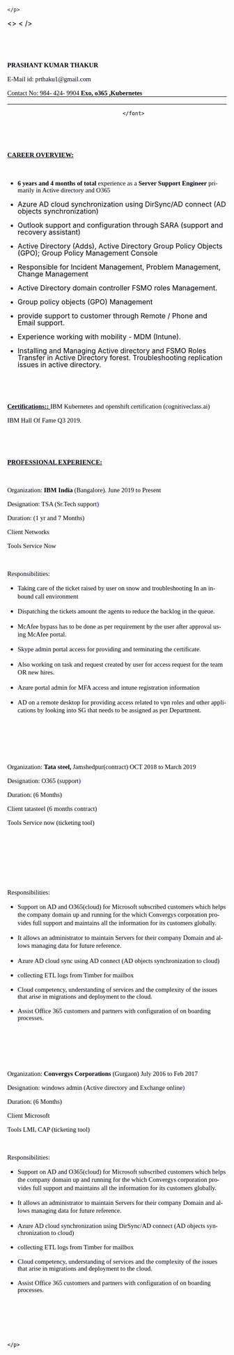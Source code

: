 
<html>
<head>
	<meta http-equiv="content-type" content="text/html; charset=utf-8"/>
	<title></title>
	<meta name="generator" content="LibreOffice 7.2.4.1 (Linux)"/>
	<meta name="author" content="win10"/>
	<meta name="created" content="2017-07-20T11:07:00"/>
	<meta name="changedby" content="Prashant Thakur19"/>
	<meta name="changed" content="2021-06-25T09:27:00"/>
	<meta name="AppVersion" content="16.0000"/>
	<meta name="MSIP_Label_0633b888-ae0d-4341-a75f-06e04137d755_ActionId" content="2b52217e-c552-43dd-a036-761cbaeba3f9"/>
	<meta name="MSIP_Label_0633b888-ae0d-4341-a75f-06e04137d755_ContentBits" content="2"/>
	<meta name="MSIP_Label_0633b888-ae0d-4341-a75f-06e04137d755_Enabled" content="true"/>
	<meta name="MSIP_Label_0633b888-ae0d-4341-a75f-06e04137d755_Method" content="Standard"/>
	<meta name="MSIP_Label_0633b888-ae0d-4341-a75f-06e04137d755_Name" content="0633b888-ae0d-4341-a75f-06e04137d755"/>
	<meta name="MSIP_Label_0633b888-ae0d-4341-a75f-06e04137d755_SetDate" content="2020-11-25T22:50:23Z"/>
	<meta name="MSIP_Label_0633b888-ae0d-4341-a75f-06e04137d755_SiteId" content="bea78b3c-4cdb-4130-854a-1d193232e5f4"/>
	<style type="text/css">
		@page { size: 8.27in 11.69in; margin-left: 0.75in; margin-right: 0.75in; margin-top: 0.5in }
		p { font-size: 12pt; line-height: 115%; text-align: left; orphans: 2; widows: 2; margin-bottom: 0.1in; border: none; padding: 0in; direction: ltr; background: transparent }
		a:link { text-decoration: underline }
	</style>
</head>
<body lang="en-US" vlink="#800000" dir="ltr">
<div title="header"><p style="line-height: 100%; margin-bottom: 0.16in">
	<br/>

	</p>
</div><p style="line-height: 100%; margin-bottom: 0in; text-decoration: none">
<font color="#00000a"><>
<
	/>
</>
</>
</>
</font></p>
<p lang="it-IT" style="line-height: 100%; margin-bottom: 0in; text-decoration: none">
<br/>

</p>
<p lang="it-IT" style="line-height: 100%; margin-bottom: 0in; text-decoration: none">
<br/>

</p>
<p style="line-height: 100%; margin-bottom: 0in; text-decoration: none">
<font color="#00000a"><font size="3" style="font-size: 13pt"><font face="Times New Roman, serif"><font size="2" style="font-size: 11pt"><span lang="it-IT"><b>PRASHANT
KUMAR THAKUR                                                         
                                                            </b></span></font></font></font></font>
</p>
<p style="line-height: 100%; margin-bottom: 0in; text-decoration: none">
<font color="#00000a"><font face="Times New Roman, serif"><font size="2" style="font-size: 11pt">E-Mail
id: prthaku1@gmail.com                                          </font></font><font face="Times New Roman, serif"><font size="2" style="font-size: 11pt"><span lang="it-IT">	</span></font></font></font></p>
<p style="line-height: 100%; margin-bottom: 0in; border-top: none; border-bottom: 1px solid #00000a; border-left: none; border-right: none; padding: 0in; text-decoration: none">
<font color="#00000a"><font face="Times New Roman, serif"><font size="2" style="font-size: 11pt">Contact
No: 984- 424- 9904                                                   
                               </font></font><font face="Times New Roman, serif"><font size="2" style="font-size: 11pt"><span lang="it-IT"><b>Exo,
o365 ,Kubernetes</b></span></font></font></font></p>
<p style="line-height: 100%; margin-bottom: 0in; border-top: none; border-bottom: 1px solid #00000a; border-left: none; border-right: none; padding: 0in; text-decoration: none">
<font color="#00000a">                                               
                                                                     
                                         </font>
</p>
<p style="line-height: 100%; margin-bottom: 0in; text-decoration: none">
<br/>

</p>
<p style="line-height: 100%; margin-bottom: 0in; text-decoration: none">
<br/>

</p>
<p style="line-height: 100%; margin-bottom: 0in; text-decoration: none">
<font color="#00000a"><font face="Times New Roman, serif"><font size="2" style="font-size: 11pt"><span lang="de-DE"><u><b>CAREER
OVERVIEW:</b></u></span></font></font></font></p>
<p style="line-height: 100%; margin-bottom: 0in; text-decoration: none">
<br/>

</p>
<ul>
	<li><p align="justify" style="line-height: 100%; margin-bottom: 0in; text-decoration: none">
	<font color="#00000a"><font face="Times New Roman, serif"><font size="2" style="font-size: 11pt"><b>6
	years and 4 months of total</b></font></font><font face="Times New Roman, serif"><font size="2" style="font-size: 11pt">
	experience as a </font></font><font face="Times New Roman, serif"><font size="2" style="font-size: 11pt"><b>Server
	Support Engineer</b></font></font><font face="Times New Roman, serif"><font size="2" style="font-size: 11pt">
	primarily in Active directory and O365</font></font><font color="#000000"><font face="Times New Roman, serif"><font size="2" style="font-size: 11pt"><span style="text-decoration: none">
	</span></font></font></font></font>
	</p>
</ul>
<ul>
	<li><p align="justify" style="line-height: 100%; margin-bottom: 0in; border: none; padding: 0in">
	<font color="#00000a">Azure AD cloud synchronization using
	DirSync/AD connect (AD objects synchronization)</font></p>
</ul>
<ul>
	<li><p align="justify" style="line-height: 100%; margin-bottom: 0in; border: none; padding: 0in">
	<font color="#00000a">Outlook support and configuration through SARA
	(support and recovery assistant)</font></p>
	<li><p align="justify" style="line-height: 100%; margin-bottom: 0in; border: none; padding: 0in">
	<font color="#00000a">Active Directory (Adds), Active Directory
	Group Policy Objects (GPO); Group Policy Management Console </font>
	</p>
	<li><p style="line-height: 100%; margin-right: 0.1in; margin-bottom: 0in; border: none; padding: 0in">
	<font color="#00000a">Responsible for Incident Management, Problem
	Management, Change Management</font></p>
	<li><p style="line-height: 100%; margin-right: 0.1in; margin-bottom: 0in; border: none; padding: 0in">
	<font color="#00000a">Active Directory domain controller FSMO roles
	Management.</font></p>
	<li><p style="line-height: 100%; margin-right: 0.1in; margin-bottom: 0in; border: none; padding: 0in">
	<font color="#00000a">Group policy objects (GPO) Management</font></p>
	<li><p style="line-height: 100%; margin-right: 0.1in; margin-bottom: 0in; border: none; padding: 0in">
	<font color="#00000a">provide support to customer through Remote /
	Phone and Email support.</font></p>
	<li><p style="line-height: 100%; margin-bottom: 0in; border: none; padding: 0in">
	<font color="#00000a">Experience working with mobility - MDM
	(Intune).</font></p>
	<li><p style="line-height: 100%; margin-bottom: 0in; border: none; padding: 0in">
	<font color="#00000a">Installing and </font><font color="#00000a">Managing
	Active directory </font><font color="#00000a">and </font><font color="#00000a">FSMO
	Roles </font><font color="#00000a">Transfer in </font><font color="#00000a">Active
	Directory forest.</font><font color="#00000a"> Troubleshooting
	replication issues in active directory.</font></p>
</ul>
<p style="line-height: 100%; margin-right: 0.1in; margin-bottom: 0in; border: none; padding: 0in">
<br/>

</p>
<p align="justify" style="line-height: 100%; margin-left: 0.5in; margin-bottom: 0in">
<br/>

</p>
<p align="justify" style="line-height: 100%; margin-bottom: 0in; text-decoration: none">
<font color="#00000a"><font face="Times New Roman, serif"><font size="2" style="font-size: 11pt"><span lang="de-DE"><u><b>Certifications::
 </b></u></span></font></font><font face="Times New Roman, serif"><font size="2" style="font-size: 11pt"><span lang="de-DE">IBM
Kubernetes and openshift certification (cognitiveclass.ai)</span></font></font></font></p>
<p align="justify" style="line-height: 100%; margin-bottom: 0in; text-decoration: none">
<font color="#00000a">                            <font face="Times New Roman, serif"><font size="2" style="font-size: 11pt"><span lang="de-DE">IBM
Hall Of Fame Q3 2019.</span></font></font></font></p>
<p lang="de-DE" align="justify" style="line-height: 100%; margin-bottom: 0in; text-decoration: none">
<br/>

</p>
<p lang="de-DE" align="justify" style="line-height: 100%; margin-bottom: 0in">
<br/>

</p>
<p align="justify" style="line-height: 100%; margin-bottom: 0in; text-decoration: none">
<font color="#00000a"><font face="Times New Roman, serif"><font size="2" style="font-size: 11pt"><span lang="de-DE"><u><b>PROFESSIONAL
EXPERIENCE:</b></u></span></font></font></font></p>
<p align="justify" style="line-height: 100%; margin-bottom: 0in; text-decoration: none">
<br/>

</p>
<p align="justify" style="line-height: 100%; margin-left: 0.25in; text-indent: -0.25in; margin-bottom: 0in; text-decoration: none">
<font color="#00000a"><font face="Times New Roman, serif"><font size="2" style="font-size: 11pt">Organization:
  	</font></font><font face="Times New Roman, serif"><font size="2" style="font-size: 11pt"><b>IBM
India </b></font></font><font face="Times New Roman, serif"><font size="2" style="font-size: 11pt">(Bangalore).
                                                             June
2019 to Present</font></font></font></p>
<p align="justify" style="line-height: 100%; margin-left: 0.25in; text-indent: -0.25in; margin-bottom: 0in; text-decoration: none">
<font color="#00000a"><font face="Times New Roman, serif"><font size="2" style="font-size: 11pt">Designation:
  	TSA (Sr.Tech </font></font><font face="Times New Roman, serif"><font size="2" style="font-size: 11pt">support</font></font><font color="#0000ff"><font face="Times New Roman, serif"><font size="2" style="font-size: 11pt"><span style="text-decoration: none">)</span></font></font></font></font></p>
<p align="justify" style="line-height: 100%; margin-left: 0.25in; text-indent: -0.25in; margin-bottom: 0in; text-decoration: none">
<font color="#00000a"><font face="Times New Roman, serif"><font size="2" style="font-size: 11pt">Duration:
       	 (1 yr and 7 Months)</font></font></font></p>
<p style="line-height: 100%; margin-bottom: 0in; text-decoration: none">
<font color="#00000a"><font color="#000000"><font face="Times New Roman, serif"><font size="2" style="font-size: 11pt"><span lang="fr-FR"><span style="text-decoration: none">Client		</span></span></font></font></font><font color="#000000"><font face="Times New Roman, serif"><font size="2" style="font-size: 11pt"><span style="text-decoration: none">
    </span></font></font></font><font color="#000000"><font face="Times New Roman, serif"><font size="2" style="font-size: 11pt"><span lang="it-IT"><span style="text-decoration: none">
Networks</span></span></font></font></font></font></p>
<p style="line-height: 100%; margin-bottom: 0in; text-decoration: none">
<font color="#00000a"><font face="Times New Roman, serif"><font size="2" style="font-size: 11pt">Tools
                     Service Now</font></font></font></p>
<p align="justify" style="line-height: 100%; margin-bottom: 0in; text-decoration: none">
<br/>

</p>
<p align="justify" style="line-height: 100%; margin-bottom: 0in; text-decoration: none">
<font color="#00000a"><font face="Times New Roman, serif"><font size="2" style="font-size: 11pt">Responsibilities:</font></font></font></p>
<ul>
	<li><p align="justify" style="line-height: 115%; margin-bottom: 0in; text-decoration: none">
	<font color="#00000a"><font face="Times New Roman, serif"><font size="2" style="font-size: 11pt">Taking
	care of the ticket raised by user on snow and troubleshooting In an
	in-bound call environment </font></font></font>
	</p>
	<li><p align="justify" style="line-height: 115%; margin-bottom: 0in; text-decoration: none">
	<font color="#00000a"><font face="Times New Roman, serif"><font size="2" style="font-size: 11pt">Dispatching
	the tickets amount the agents to reduce the backlog in the queue.</font></font></font></p>
	<li><p align="justify" style="line-height: 115%; margin-bottom: 0in; text-decoration: none">
	<font color="#00000a"><font face="Times New Roman, serif"><font size="2" style="font-size: 11pt">McAfee
	bypass has to be done as per requirement by the user after approval
	using McAfee portal.</font></font></font></p>
	<li><p align="justify" style="line-height: 115%; margin-bottom: 0in; text-decoration: none">
	<font color="#00000a"><font face="Times New Roman, serif"><font size="2" style="font-size: 11pt">Skype
	admin portal access for providing and terminating the certificate.</font></font></font></p>
	<li><p align="justify" style="line-height: 115%; margin-bottom: 0in; text-decoration: none">
	<font color="#00000a"><font face="Times New Roman, serif"><font size="2" style="font-size: 11pt">Also
	working on task and request created by user for access request for
	the team OR new hires.</font></font></font></p>
	<li><p align="justify" style="line-height: 115%; margin-bottom: 0in; text-decoration: none">
	<font color="#00000a"><font face="Times New Roman, serif"><font size="2" style="font-size: 11pt">Azure
	portal admin for MFA access and intune registration information</font></font></font></p>
	<li><p align="justify" style="line-height: 115%; margin-bottom: 0in; text-decoration: none">
	<font color="#00000a"><font face="Times New Roman, serif"><font size="2" style="font-size: 11pt">AD
	on a remote desktop for providing access related to vpn roles and
	other applications by looking into SG that needs to be assigned as
	per Department.</font></font></font></p>
</ul>
<p align="justify" style="line-height: 100%; margin-left: 0.25in; text-indent: -0.25in; margin-bottom: 0in; text-decoration: none">
<br/>

</p>
<p align="justify" style="line-height: 100%; margin-left: 0.25in; text-indent: -0.25in; margin-bottom: 0in; text-decoration: none">
<br/>

</p>
<p align="justify" style="line-height: 100%; margin-left: 0.25in; text-indent: -0.25in; margin-bottom: 0in; text-decoration: none">
<br/>

</p>
<p align="justify" style="line-height: 100%; margin-left: 0.25in; text-indent: -0.25in; margin-bottom: 0in; text-decoration: none">
<font color="#00000a"><font face="Times New Roman, serif"><font size="2" style="font-size: 11pt">Organization:
  	</font></font><font face="Times New Roman, serif"><font size="2" style="font-size: 11pt"><b>Tata
steel,</b></font></font><font face="Times New Roman, serif"><font size="2" style="font-size: 11pt">
Jamshedpur(contract)                                         OCT 2018
to March 2019</font></font></font></p>
<p align="justify" style="line-height: 100%; margin-left: 0.25in; text-indent: -0.25in; margin-bottom: 0in; text-decoration: none">
<font color="#00000a"><font face="Times New Roman, serif"><font size="2" style="font-size: 11pt">Designation:
  	O365 (</font></font><font face="Times New Roman, serif"><font size="2" style="font-size: 11pt">support</font></font><font color="#0000ff"><font face="Times New Roman, serif"><font size="2" style="font-size: 11pt"><span style="text-decoration: none">)</span></font></font></font></font></p>
<p align="justify" style="line-height: 100%; margin-left: 0.25in; text-indent: -0.25in; margin-bottom: 0in; text-decoration: none">
<font color="#00000a"><font face="Times New Roman, serif"><font size="2" style="font-size: 11pt">Duration:
       	 (6 Months)</font></font></font></p>
<p style="line-height: 100%; margin-bottom: 0in; text-decoration: none">
<font color="#00000a"><font color="#000000"><font face="Times New Roman, serif"><font size="2" style="font-size: 11pt"><span lang="fr-FR"><span style="text-decoration: none">Client		</span></span></font></font></font><font color="#000000"><font face="Times New Roman, serif"><font size="2" style="font-size: 11pt"><span style="text-decoration: none">
    </span></font></font></font><font color="#000000"><font face="Times New Roman, serif"><font size="2" style="font-size: 11pt"><span lang="it-IT"><span style="text-decoration: none">tatasteel
(6 months contract)</span></span></font></font></font></font></p>
<p style="line-height: 100%; margin-bottom: 0in; text-decoration: none">
<font color="#00000a"><font face="Times New Roman, serif"><font size="2" style="font-size: 11pt">Tools
                     Service now (ticketing tool)</font></font></font></p>
<p align="justify" style="line-height: 100%; margin-bottom: 0in; text-decoration: none">
<br/>

</p>
<p align="justify" style="line-height: 100%; margin-bottom: 0in; text-decoration: none">
<br/>

</p>
<p align="justify" style="line-height: 100%; margin-bottom: 0in; text-decoration: none">
<br/>

</p>
<p align="justify" style="line-height: 100%; margin-bottom: 0in; text-decoration: none">
<br/>

</p>
<p align="justify" style="line-height: 100%; margin-bottom: 0in; text-decoration: none">
<font color="#00000a"><font face="Times New Roman, serif"><font size="2" style="font-size: 11pt">Responsibilities:</font></font></font></p>
<ul>
	<li><p align="justify" style="line-height: 115%; margin-bottom: 0in; text-decoration: none">
	<font color="#00000a"><font face="Times New Roman, serif"><font size="2" style="font-size: 11pt">Support
	on AD and O365(cloud) for Microsoft subscribed customers which helps
	the company domain up and running for the which </font></font><font color="#000000"><font face="Times New Roman, serif"><font size="2" style="font-size: 11pt"><span style="text-decoration: none">Convergys
	corporation</span></font></font></font><font face="Times New Roman, serif"><font size="2" style="font-size: 11pt">
	provides full support and maintains all the information for its
	customers globally. </font></font></font>
	</p>
	<li><p align="justify" style="line-height: 115%; margin-bottom: 0in; text-decoration: none">
	<font color="#00000a"><font face="Times New Roman, serif"><font size="2" style="font-size: 11pt">It
	allows an administrator to maintain Servers for their company Domain
	and allows managing data for future reference. </font></font></font>
	</p>
	<li><p style="line-height: 100%; margin-bottom: 0in; text-decoration: none">
	<font color="#00000a"><font face="Times New Roman, serif"><font size="2" style="font-size: 11pt">Azure
	AD cloud sync using AD connect (AD objects synchronization to cloud)</font></font></font></p>
	<li><p style="line-height: 100%; margin-bottom: 0in; text-decoration: none">
	<font color="#00000a"><font face="Times New Roman, serif"><font size="2" style="font-size: 11pt">collecting
	ETL logs from Timber for mailbox</font></font></font></p>
	<li><p style="line-height: 100%; margin-bottom: 0in; border: none; padding: 0in; text-decoration: none">
	<font color="#00000a"><font face="Times New Roman, serif"><font size="2" style="font-size: 11pt">Cloud
	competency, understanding of services and the complexity of the
	issues that arise in migrations and deployment to the cloud.</font></font></font></p>
	<li><p style="line-height: 100%; margin-bottom: 0in; border: none; padding: 0in; text-decoration: none">
	<font color="#00000a"><font face="Times New Roman, serif"><font size="2" style="font-size: 11pt">Assist
	Office 365 customers and partners with configuration of on boarding
	processes.</font></font></font></p>
</ul>
<p align="justify" style="line-height: 100%; margin-bottom: 0in"><br/>

</p>
<p align="justify" style="line-height: 100%; margin-left: 0.25in; text-indent: -0.25in; margin-bottom: 0in; text-decoration: none">
<br/>

</p>
<p align="justify" style="line-height: 100%; margin-left: 0.25in; text-indent: -0.25in; margin-bottom: 0in; text-decoration: none">
<br/>

</p>
<p align="justify" style="line-height: 100%; margin-left: 0.25in; text-indent: -0.25in; margin-bottom: 0in; text-decoration: none">
<font color="#00000a"><font face="Times New Roman, serif"><font size="2" style="font-size: 11pt">Organization:
  	</font></font><font face="Times New Roman, serif"><font size="2" style="font-size: 11pt"><b>Convergys
Corporations</b></font></font><font face="Times New Roman, serif"><font size="2" style="font-size: 11pt">
(Gurgaon)                                        July 2016 to Feb
2017</font></font></font></p>
<p align="justify" style="line-height: 100%; margin-left: 0.25in; text-indent: -0.25in; margin-bottom: 0in; text-decoration: none">
<font color="#00000a"><font face="Times New Roman, serif"><font size="2" style="font-size: 11pt">Designation:
  	windows admin (</font></font><font face="Times New Roman, serif"><font size="2" style="font-size: 11pt">Active
directory and Exchange online</font></font><font color="#0000ff"><font face="Times New Roman, serif"><font size="2" style="font-size: 11pt"><span style="text-decoration: none">)</span></font></font></font></font></p>
<p align="justify" style="line-height: 100%; margin-left: 0.25in; text-indent: -0.25in; margin-bottom: 0in; text-decoration: none">
<font color="#00000a"><font face="Times New Roman, serif"><font size="2" style="font-size: 11pt">Duration:
       	 (6 Months)</font></font></font></p>
<p style="line-height: 100%; margin-bottom: 0in; text-decoration: none">
<font color="#00000a"><font color="#000000"><font face="Times New Roman, serif"><font size="2" style="font-size: 11pt"><span lang="fr-FR"><span style="text-decoration: none">Client		</span></span></font></font></font><font color="#000000"><font face="Times New Roman, serif"><font size="2" style="font-size: 11pt"><span style="text-decoration: none">
    </span></font></font></font><font color="#000000"><font face="Times New Roman, serif"><font size="2" style="font-size: 11pt"><span lang="it-IT"><span style="text-decoration: none">Microsoft</span></span></font></font></font></font></p>
<p style="line-height: 100%; margin-bottom: 0in; text-decoration: none">
<font color="#00000a"><font face="Times New Roman, serif"><font size="2" style="font-size: 11pt">Tools
                     LMI, CAP (ticketing tool)</font></font></font></p>
<p align="justify" style="line-height: 100%; margin-bottom: 0in; text-decoration: none">
<br/>

</p>
<p align="justify" style="line-height: 100%; margin-bottom: 0in; text-decoration: none">
<font color="#00000a"><font face="Times New Roman, serif"><font size="2" style="font-size: 11pt">Responsibilities:</font></font></font></p>
<ul>
	<li><p align="justify" style="line-height: 115%; margin-bottom: 0in; text-decoration: none">
	<font color="#00000a"><font face="Times New Roman, serif"><font size="2" style="font-size: 11pt">Support
	on AD and O365(cloud) for Microsoft subscribed customers which helps
	the company domain up and running for the which </font></font><font color="#000000"><font face="Times New Roman, serif"><font size="2" style="font-size: 11pt"><span style="text-decoration: none">Convergys
	corporation</span></font></font></font><font face="Times New Roman, serif"><font size="2" style="font-size: 11pt">
	provides full support and maintains all the information for its
	customers globally. </font></font></font>
	</p>
	<li><p align="justify" style="line-height: 115%; margin-bottom: 0in; text-decoration: none">
	<font color="#00000a"><font face="Times New Roman, serif"><font size="2" style="font-size: 11pt">It
	allows an administrator to maintain Servers for their company Domain
	and allows managing data for future reference. </font></font></font>
	</p>
	<li><p style="line-height: 100%; margin-bottom: 0in; text-decoration: none">
	<font color="#00000a"><font face="Times New Roman, serif"><font size="2" style="font-size: 11pt">Azure
	AD cloud synchronization using DirSync/AD connect (AD objects
	synchronization to cloud)</font></font></font></p>
	<li><p style="line-height: 100%; margin-bottom: 0in; text-decoration: none">
	<font color="#00000a"><font face="Times New Roman, serif"><font size="2" style="font-size: 11pt">collecting
	ETL logs from Timber for mailbox</font></font></font></p>
	<li><p style="line-height: 100%; margin-bottom: 0in; border: none; padding: 0in; text-decoration: none">
	<font color="#00000a"><font face="Times New Roman, serif"><font size="2" style="font-size: 11pt">Cloud
	competency, understanding of services and the complexity of the
	issues that arise in migrations and deployment to the cloud.</font></font></font></p>
	<li><p style="line-height: 100%; margin-bottom: 0in; border: none; padding: 0in; text-decoration: none">
	<font color="#00000a"><font face="Times New Roman, serif"><font size="2" style="font-size: 11pt">Assist
	Office 365 customers and partners with configuration of on boarding
	processes.</font></font></font></p>
</ul>
<p style="line-height: 100%; margin-bottom: 0in; text-decoration: none">
<br/>

</p>
<p align="justify" style="line-height: 100%; margin-left: 0.25in; text-indent: -0.25in; margin-bottom: 0in; text-decoration: none">
<br/>

</p>
</p>
	</span><br/>

	</p>
</div>
</body>
</html>
